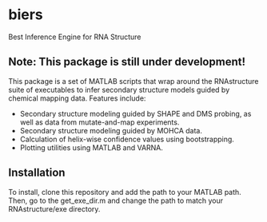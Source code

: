 biers
=====

Best Inference Engine for RNA Structure

Note: This package is still under development!
------

This package is a set of MATLAB scripts that wrap around the RNAstructure suite of executables to infer secondary structure models guided by chemical mapping data. Features include:
* Secondary structure modeling guided by SHAPE and DMS probing, as well as data from mutate-and-map experiments.
* Secondary structure modeling guided by MOHCA data.
* Calculation of helix-wise confidence values using bootstrapping.
* Plotting utilities using MATLAB and VARNA.


Installation
------
To install, clone this repository and add the path to your MATLAB path. Then, go to the get_exe_dir.m and change the path to match your RNAstructure/exe directory.
